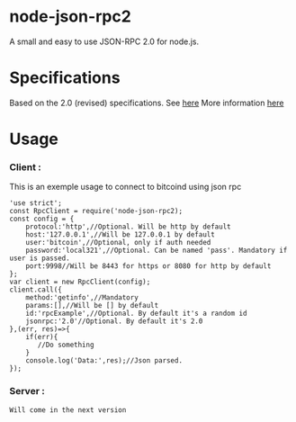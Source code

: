 # node-json-rpc2
A small and easy to use JSON-RPC 2.0 for node.js.

# Specifications

Based on the 2.0 (revised) specifications. See [here](http://www.jsonrpc.org/specification)
More information [here](https://en.wikipedia.org/wiki/JSON-RPC)


# Usage 

### Client : 

This is an exemple usage to connect to bitcoind using json rpc

```
'use strict';
const RpcClient = require('node-json-rpc2);
const config = {
    protocol:'http',//Optional. Will be http by default
    host:'127.0.0.1',//Will be 127.0.0.1 by default
    user:'bitcoin',//Optional, only if auth needed
    password:'local321',//Optional. Can be named 'pass'. Mandatory if user is passed.
    port:9998//Will be 8443 for https or 8080 for http by default
};
var client = new RpcClient(config);
client.call({
    method:'getinfo',//Mandatory
    params:[],//Will be [] by default
    id:'rpcExample',//Optional. By default it's a random id
    jsonrpc:'2.0'//Optional. By default it's 2.0
},(err, res)=>{
    if(err){
       //Do something
    }
    console.log('Data:',res);//Json parsed.
});

```

### Server : 

```
Will come in the next version
```